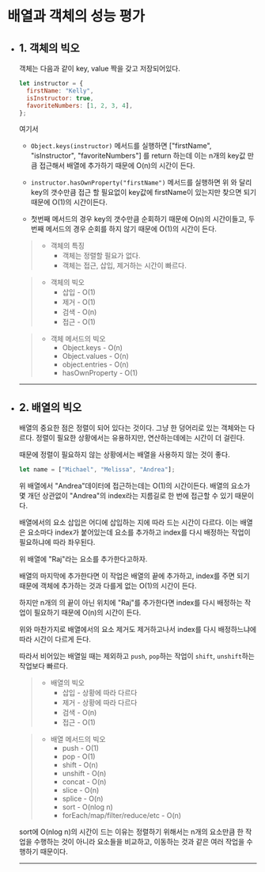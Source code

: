 # 배열과 객체의 성능 평가

- ## 1. 객체의 빅오

  객체는 다음과 같이 key, value 짝을 갖고 저장되어있다.

  ```js
  let instructor = {
    firstName: "Kelly",
    isInstructor: true,
    favoriteNumbers: [1, 2, 3, 4],
  };
  ```

  여기서

  - `Object.keys(instructor)` 메서드를 실행하면
    ["firstName", "isInstructor", "favoriteNumbers"]
    를 return 하는데 이는 n개의 key값 만큼
    접근해서 배열에 추가하기 때문에 O(n)의 시간이 든다.

  - `instructor.hasOwnProperty("firstName")` 메서드를 실행하면
    위 와 달리 key의 갯수만큼 접근 할 필요없이 key값에 firstName이 있는지만
    찾으면 되기 때문에 O(1)의 시간이든다.

  - 첫번째 메서드의 경우 key의 갯수만큼 순회하기 때문에 O(n)의 시간이들고, 두번째 메서드의 경우 순회를 하지 않기 때문에 O(1)의 시간이 든다.

  > - 객체의 특징
  >   - 객체는 정렬할 필요가 없다.
  >   - 객체는 접근, 삽입, 제거하는 시간이 빠르다.

  > - 객체의 빅오
  >   - 삽입 - O(1)
  >   - 제거 - O(1)
  >   - 검색 - O(n)
  >   - 접근 - O(1)

  > - 객체 메서드의 빅오
  >   - Object.keys - O(n)
  >   - Object.values - O(n)
  >   - object.entries - O(n)
  >   - hasOwnProperty - O(1)

  ***

- ## 2. 배열의 빅오

  배열의 중요한 점은 정렬이 되어 있다는 것이다.
  그냥 한 덩어리로 있는 객체와는 다르다.
  정렬이 필요한 상황에서는 유용하지만, 연산하는데에는 시간이 더 걸린다.

  때문에 정렬이 필요하지 않는 상황에서는 배열을 사용하지 않는 것이 좋다.

  ```js
  let name = ["Michael", "Melissa", "Andrea"];
  ```

  위 배열에서 "Andrea"데이터에 접근하는데는 O(1)의 시간이든다.
  배열의 요소가 몇 개던 상관없이 "Andrea"의 index라는 지름길로 한 번에 접근할 수 있기 때문이다.

  배열에서의 요소 삽입은 어디에 삽입하는 지에 따라 드는 시간이 다르다.
  이는 배열은 요소마다 index가 붙어있는데 요소를 추가하고 index를 다시 배정하는 작업이 필요하냐에 따라 좌우된다.

  위 배열에 "Raj"라는 요소를 추가한다고하자.

  배열의 마지막에 추가한다면 이 작업은 배열의 끝에 추가하고, index를 주면 되기 때문에
  객체에 추가하는 것과 다를게 없는 O(1)의 시간이 든다.

  하지만 n개의 의 끝이 아닌 위치에 "Raj"를 추가한다면 index를 다시 배정하는 작업이 필요하기 때문에 O(n)의 시간이 든다.

  위와 마찬가지로 배열에서의 요소 제거도 제거하고나서 index를 다시 배정하느냐에 따라 시간이 다르게 든다.

  따라서 비어있는 배열일 때는 제외하고 `push`, `pop`하는 작업이 `shift`, `unshift`하는 작업보다 빠르다.

  > - 배열의 빅오
  >   - 삽입 - 상황에 따라 다르다
  >   - 제거 - 상황에 따라 다르다
  >   - 검색 - O(n)
  >   - 접근 - O(1)

  > - 배열 메서드의 빅오
  >   - push - O(1)
  >   - pop - O(1)
  >   - shift - O(n)
  >   - unshift - O(n)
  >   - concat - O(n)
  >   - slice - O(n)
  >   - splice - O(n)
  >   - sort - O(nlog n)
  >   - forEach/map/filter/reduce/etc - O(n)

  sort에 O(nlog n)의 시간이 드는 이유는 정렬하기 위해서는 n개의 요소만큼 한 작업을 수행하는 것이 아니라 요소들을 비교하고, 이동하는 것과 같은 여러 작업을 수행하기 때문이다.

  ***
